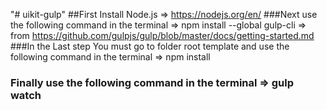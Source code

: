 "# uikit-gulp" 
##First Install Node.js => https://nodejs.org/en/
###Next use the following command in the terminal => npm install --global gulp-cli  => from https://github.com/gulpjs/gulp/blob/master/docs/getting-started.md
###In the Last step You must go to folder root template and use the following command in the terminal => npm install
### Finally use the following command in the terminal => gulp watch